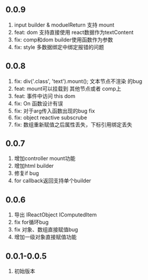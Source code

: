 <!--
 * @Author: chenzhongsheng
 * @Date: 2022-11-03 09:30:54
 * @Description: Coding something
 * @LastEditors: chenzhongsheng
 * @LastEditTime: 2022-11-09 01:36:33
-->
## 0.0.9

1. input builder & moduelReturn 支持 mount 
2. feat: dom 支持直接使用 react数据作为textContent 
3. fix: comp和dom builder使用函数作为参数 
4. fix: style 多数据绑定中绑定报错的问题

## 0.0.8

1. fix: div('.class', 'text').mount(); 文本节点不渲染 的bug 
2. feat: mount可以挂载到 其他节点或者 comp上
3. feat: 事件中访问 this dom 
4. fix: On 函数设计有误 
5. fix: 对于arg传入函数出现的bug fix
6. fix: object reactive subscrube 
7. fix: 数组重新赋值之后属性丢失，下标引用绑定丢失
   
## 0.0.7

1. 增加controller mount功能
2. 增加html builder
3. 修复if bug
4. for callback返回支持单个builder

## 0.0.6

1. 导出 IReactObject IComputedItem
2. fix for循环bug
3. fix 对象、数组直接赋值bug
4. 增加一级对象直接赋值功能

## 0.0.1-0.0.5 

1. 初始版本
